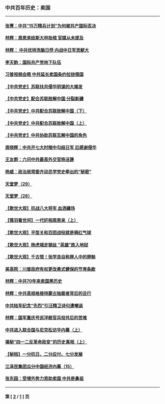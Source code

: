 ### 中共百年历史：卖国
---
#### [张菁：中共“15万精兵计划”为何被共产国际否决](../../pages/nf1176117/n13967677.md?06090430) 
#### [林辉：周恩来给斯大林抬棺 官媒从未提及](../../pages/nf1176117/n13961173.md?06090430) 
#### [林辉： 中共优待洗脑日俘 内战中日军贡献大](../../pages/nf1176117/n13624644.md?06090430) 
#### [李天韵：国际共产党地下队伍](../../pages/nf1176117/n13611808.md?06090430) 
#### [习普视频会晤 中共延长卖国条约拉拢俄国](../../pages/nf1176117/n13060971.md?06090430) 
#### [【中共党史】苏联扶共侵华阴谋的大揭发](../../pages/nf1176117/n13056050.md?06090430) 
#### [【中共党史】配合苏联肢解中国 分裂新疆](../../pages/nf1176117/n13040700.md?06090430) 
#### [【中共党史】中共配合苏联肢解中国（下）](../../pages/nf1176117/n13035660.md?06090430) 
#### [【中共党史】中共配合苏联肢解中国（上）](../../pages/nf1176117/n13030262.md?06090430) 
#### [【中共党史】中共协助苏联瓦解中国的角色](../../pages/nf1176117/n13018109.md?06090430) 
#### [周晓辉：中共开七大时暗中勾结日军 后感谢侵华](../../pages/nf1176117/n12921960.md?06090430) 
#### [王友群：六问中共最高外交官杨洁篪](../../pages/nf1176117/n12836495.md?06090430) 
#### [杨威：政治局常委齐动员学党史牵出的“秘密”](../../pages/nf1176117/n12764642.md?06090430) 
#### [天堂梦（29）](../../pages/nf1176117/n12408465.md?06090430) 
#### [天堂梦（28）](../../pages/nf1176117/n12408309.md?06090430) 
#### [【欺世大观】抗战八大将军 血洒疆场](../../pages/nf1176117/n12357044.md?06090430) 
#### [【薇羽看世间】一代奸相周恩来（上）](../../pages/nf1176117/n12401109.md?06090430) 
#### [【欺世大观】平型关和百团战役就是俩红气球](../../pages/nf1176117/n12359157.md?06090430) 
#### [【欺世大观】杨虎城走钢丝 “英雄”跌入地狱](../../pages/nf1176117/n12358840.md?06090430) 
#### [【欺世大观】千古恨！张学良自称罪人中的罪魁](../../pages/nf1176117/n12358629.md?06090430) 
#### [美高院：川普政府有权更改奥式健保的节育条款](../../pages/nf1176117/n12242171.md?06090430) 
#### [林辉：中共70年来卖国黑历史](../../pages/nf1176117/n11552181.md?06090430) 
#### [林辉：中共高规格接待蒙古独裁者背后的丑行](../../pages/nf1176117/n11225005.md?06090430) 
#### [中共陆军纪念“先烈”引汪精卫诗句遭嘲讽](../../pages/nf1176117/n11153345.md?06090430) 
#### [林辉：国军重庆号巡洋舰官兵投共后的苦难](../../pages/nf1176117/n10997801.md?06090430) 
#### [中共进入联合国与尼克松访华内幕（上）](../../pages/nf1176117/n10138788.md?06090430) 
#### [揭秘“四一二反革命政变”的历史真相（上）](../../pages/nf1176117/n9996650.md?06090430) 
#### [【秘档】一分抗日、二分应付、七分发展](../../pages/nf1176117/n9331484.md?06090430) 
#### [江泽民集团瓜分中国经济内幕（15）](../../pages/nf1176117/n9268584.md?06090430) 
#### [张东园：受境外势力资助卖国 中共是鼻祖](../../pages/nf1176117/n9272480.md?06090430) 

---
#### 第 [ [2](./2.md?06090430) / [1](./1.md?06090430) ] 页
